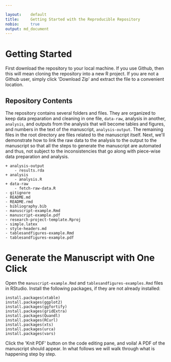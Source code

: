 ```yaml
---

layout:    default
title:     Getting Started with the Reproducible Repository
nobio:     true
output: md_document
---
```


Getting Started
===============

First download the repository to your local machine. If you use Github,
then this will mean cloning the repository into a new R project. If you
are not a Github user, simply click 'Download Zip' and extract the file
to a convenient location.

Repository Contents
-------------------

The repository contains several folders and files. They are organized to
keep data preparation and cleaning in one file, `data-raw`, analysis in
another, `analysis`, and outputs from the analysis that will become
tables and figures, and numbers in the text of the manuscript,
`analysis-output`. The remaining files in the root directory are files
related to the manuscript itself. Next, we'll demonstrate how to link
the raw data to the analysis to the output to the manuscript so that all
the steps to generate the manuscript are automated and thus, not subject
to the inconsistencies that go along with piece-wise data preparation
and analysis.

    + analysis-output
        - results.rda
    + analysis
        - analysis.R
    + data-raw
        - fetch-raw-data.R
    - gitignore
    - README.md
    - README.rmd
    - bibliography.bib
    - manuscript-example.Rmd
    - manuscript-example.pdf
    - research-project-template.Rproj
    - simple.latex
    - style-headers.md
    - tablesandfigures-example.Rmd
    - tablesandfigures-example.pdf

Generate the Manuscript with One Click
======================================

Open the `manuscript-example.Rmd` and `tablesandfigures-examples.Rmd`
files in RStudio. Install the following packages, if they are not
already installed:

    install.packages(xtable)
    install.packages(ggplot2)
    install.packages(ggfortify)
    install.packages(gridExtra)
    install.packages(Quandl)
    install.packages(RCurl)
    install.packages(xts)
    install.packages(urca)
    install.packages(vars)

Click the 'Knit PDF' button on the code editing pane, and voila! A PDF
of the manuscript should appear. In what follows we will walk through
what is happening step by step.

